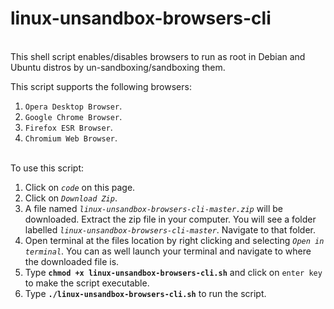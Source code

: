 # linux-unsandbox-browsers-cli

\
This shell script enables/disables browsers to run as root in Debian and Ubuntu distros by un-sandboxing/sandboxing them.

This script supports the following browsers:
  1. `Opera Desktop Browser`.
  2. `Google Chrome Browser`.
  3. `Firefox ESR Browser`.
  4. `Chromium Web Browser`.

\
To use this script:
  1. Click on *`code`* on this page.
  2. Click on *`Download Zip`*.
  3. A file named *`linux-unsandbox-browsers-cli-master.zip`* will be downloaded. Extract the zip file in your computer. You will see a folder labelled *`linux-unsandbox-browsers-cli-master`*. Navigate to that folder.
  4. Open terminal at the files location by right clicking and selecting *`Open in terminal`*. You can as well launch your terminal and navigate to where the downloaded file is.
  5. Type **`chmod +x linux-unsandbox-browsers-cli.sh`** and click on `enter key` to make the script executable.
  6. Type **`./linux-unsandbox-browsers-cli.sh`** to run the script.
